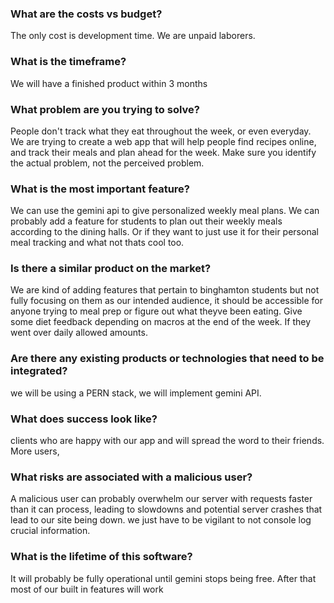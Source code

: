 ### What are the costs vs budget?
The only cost is development time. We are unpaid laborers. 
### What is the timeframe?
We will have a finished product within 3 months
### What problem are you trying to solve?
People don't track what they eat throughout the week, or even everyday. We are trying to create a web app that will help people find recipes online, and track their meals and plan ahead for the week. 
        Make sure you identify the actual problem, not the perceived problem.
### What is the most important feature?
We can use the gemini api to give personalized weekly meal plans. We can probably add a feature for students to plan out their weekly meals according to the dining halls. Or if they want to just use it for their personal meal tracking and what not thats cool too.
### Is there a similar product on the market?
 We are kind of adding features that pertain to binghamton students but not fully focusing on them as our intended audience, it should be accessible for anyone trying to meal prep or figure out what theyve been eating. Give some diet feedback depending on macros at the end of the week. If they went over daily allowed amounts.
### Are there any existing products or technologies that need to be integrated?
we will be using a PERN stack, we will implement gemini API. 
### What does success look like?
clients who are happy with our app and will spread the word to their friends. More users,
### What risks are associated with a malicious user?
A malicious user can probably overwhelm our server with requests faster than it can process, leading to slowdowns and potential server crashes that lead to our site being down.
we just have to be vigilant to not console log crucial information.
### What is the lifetime of this software?
It will probably be fully operational until gemini stops being free. After that most of our built in features will work

